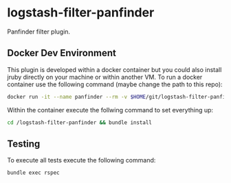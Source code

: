 # logstash-filter-panfinder
Panfinder filter plugin.

## Docker Dev Environment

This plugin is developed within a docker container but you could also install jruby directly on your machine or within another VM.
To run a docker container use the following command (maybe change the path to this repo):

```sh
docker run -it --name panfinder --rm -v $HOME/git/logstash-filter-panfinder:/logstash-filter-panfinder ruby:latest bash
```

Within the container execute the follwing command to set everything up:

```sh
cd /logstash-filter-panfinder && bundle install
```

## Testing

To execute all tests execute the following command:

```sh
bundle exec rspec
```

